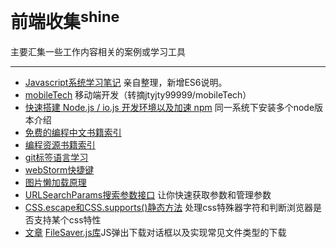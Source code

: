 # 前端收集<sup>shine</sup>

主要汇集一些工作内容相关的案例或学习工具

---

* [Javascript系统学习笔记](javascript_01.md) 亲自整理，新增ES6说明。
* [mobileTech](mobileTech.md) 移动端开发（转摘jtyjty99999/mobileTech）
* [快速搭建 Node.js / io.js 开发环境以及加速 npm](install_nodejs.md) 同一系统下安装多个node版本介绍
* [免费的编程中文书籍索引](books.md)
* [编程资源书籍索引](books2.md)
* [git标签语言学习](gitHub_README.md)
* [webStorm快捷键](webStorm.md)
* [图片懒加载原理](lazyload.md)
* [URLSearchParams搜索参数接口](URLSearchParams.md) 让你快速获取参数和管理参数
* [CSS.escape和CSS.supports()静态方法](CSS.md) 处理css特殊器字符和判断浏览器是否支持某个css特性
* [文章](https://mp.weixin.qq.com/s/HIEBGIXeJsxrwkCRpYlbtA) [FileSaver.js库](https://github.com/eligrey/FileSaver.js)JS弹出下载对话框以及实现常见文件类型的下载